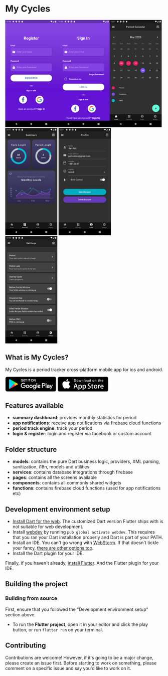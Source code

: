 # My Cycles

<img src="assets/screenshots/screen6.png" width="33%" /><img src="assets/screenshots/screen5.png" width="33%" /><img src="assets/screenshots/screen1.png" width="33%" /> <img src="assets/screenshots/screen2.png" width="33%" /> <img src="assets/screenshots/screen3.png" width="33%" />
 <img src="assets/screenshots/screen4.png" width="33%" />


## What is My Cycles?

My Cycles is a period tracker cross-platform mobile app for ios and android.

<div>
<a href='https://play.google.com/store/apps/details?id=com.huhenterprises'><img alt='Get it on Google Play' src='assets/screenshots/google_play.png' height='48px'/></a>
<a href='https://itunes.apple.com/us/app/'><img alt='Get it on the App Store' src='assets/screenshots/app_store.png' height='48px'/></a>

## Features available

* **summary dashboard**: provides monthly statistics for period
* **app notifications**: receive app notifications via firebase cloud functions
* **period track engine**: track your period
* **login & register**: login and register via facebook or custom account

## Folder structure

* **models**: contains the pure Dart business logic, providers, XML parsing, sanitization, i18n, models and utilities.
* **services**: contains database integrations through firebase
* **pages**: contains all the screens available
* **components**: contains all commonly shared widgets
* **functions**: contains firebase cloud functions (used for app notifications etc)



## Development environment setup

* [Install Dart for the web](https://webdev.dartlang.org/tools/sdk#install). The customized Dart version Flutter ships with is not suitable for web development.
* Install [webdev](https://webdev.dartlang.org/tools/webdev) by running `pub global activate webdev`. This requires that you ran your Dart installation properly and Dart is part of your PATH.
* Install an IDE. You can't go wrong with [WebStorm](https://webdev.dartlang.org/tools/webstorm). If that doesn't tickle your fancy, [there are other options too](https://www.dartlang.org/tools#ides).
* Install the Dart plugin for your IDE.

Finally, if you haven't already, [install Flutter](https://flutter.io/docs/get-started/install).
And the Flutter plugin for your IDE.


## Building the project


### Building from source

First, ensure that you followed the "Development environment setup" section above.

* To run the **Flutter project**, open it in your editor and click the play button, or run `flutter run` on your terminal.

## Contributing

Contributions are welcome!
However, if it's going to be a major change, please create an issue first.
Before starting to work on something, please comment on a specific issue and say you'd like to work on it.
